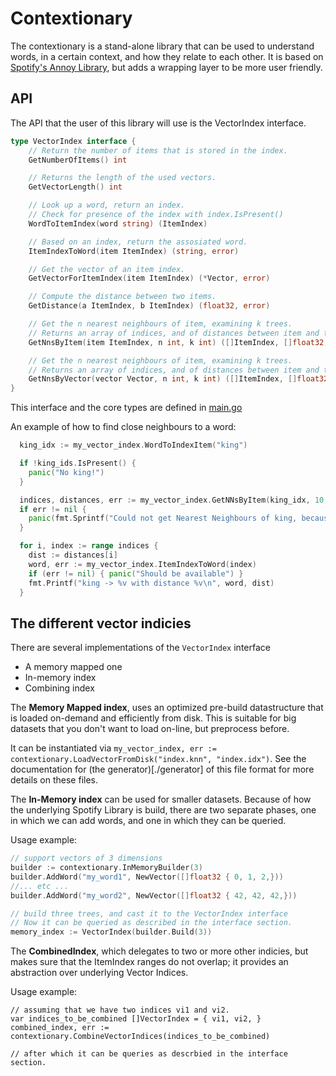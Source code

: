# Contextionary

The contextionary is a stand-alone library that can be used to understand words, in a certain context, and how they relate to each other.
It is based on [Spotify's Annoy Library](https://github.com/spotify/annoy), but adds a wrapping layer to be more user friendly.


## API
The API that the user of this library will use is the VectorIndex interface.

```go
type VectorIndex interface {
	// Return the number of items that is stored in the index.
	GetNumberOfItems() int

	// Returns the length of the used vectors.
	GetVectorLength() int

	// Look up a word, return an index.
	// Check for presence of the index with index.IsPresent()
	WordToItemIndex(word string) (ItemIndex)

	// Based on an index, return the assosiated word.
	ItemIndexToWord(item ItemIndex) (string, error)

	// Get the vector of an item index.
	GetVectorForItemIndex(item ItemIndex) (*Vector, error)

	// Compute the distance between two items.
	GetDistance(a ItemIndex, b ItemIndex) (float32, error)

	// Get the n nearest neighbours of item, examining k trees.
	// Returns an array of indices, and of distances between item and the n-nearest neighbors.
	GetNnsByItem(item ItemIndex, n int, k int) ([]ItemIndex, []float32, error)

	// Get the n nearest neighbours of item, examining k trees.
	// Returns an array of indices, and of distances between item and the n-nearest neighbors.
	GetNnsByVector(vector Vector, n int, k int) ([]ItemIndex, []float32, error)
}
```
This interface and the core types are defined in [main.go](./main.go)

An example of how to find close neighbours to a word:

```go
  king_idx := my_vector_index.WordToIndexItem("king")

  if !king_ids.IsPresent() {
    panic("No king!")
  }

  indices, distances, err := my_vector_index.GetNNsByItem(king_idx, 10, 3)
  if err != nil {
    panic(fmt.Sprintf("Could not get Nearest Neighbours of king, because: %v", err))
  }

  for i, index := range indices {
    dist := distances[i]
    word, err := my_vector_index.ItemIndexToWord(index)
    if (err != nil) { panic("Should be available") }
    fmt.Printf("king -> %v with distance %v\n", word, dist)
  }
```

## The different vector indicies
There are several implementations of the `VectorIndex` interface

- A memory mapped one
- In-memory index
- Combining index


The **Memory Mapped index**, uses an optimized pre-build datastructure that is loaded on-demand
and efficiently from disk.
This is suitable for big datasets that you don't want to load on-line, but preprocess before.

It can be instantiated via `my_vector_index, err := contextionary.LoadVectorFromDisk("index.knn", "index.idx")`.
See the documentation for (the generator)[./generator] of this file format for more details on
these files.

The **In-Memory index** can be used for smaller datasets. Because of how the underlying Spotify
Library is build, there are two separate phases, one in which we can add words, and one in which
they can be queried.

Usage example:
```go
// support vectors of 3 dimensions
builder := contextionary.InMemoryBuilder(3)
builder.AddWord("my_word1", NewVector([]float32 { 0, 1, 2,}))
//... etc ...
builder.AddWord("my_word2", NewVector([]float32 { 42, 42, 42,}))

// build three trees, and cast it to the VectorIndex interface
// Now it can be queried as described in the interface section.
memory_index := VectorIndex(builder.Build(3))
```


The **CombinedIndex**, which delegates to two or more other indicies, but makes sure that
the ItemIndex ranges do not overlap; it provides an abstraction over underlying Vector Indices.

Usage example:
```
// assuming that we have two indices vi1 and vi2.
var indices_to_be_combined []VectorIndex = { vi1, vi2, }
combined_index, err := contextionary.CombineVectorIndices(indices_to_be_combined)

// after which it can be queries as descrbied in the interface section.
```
